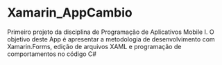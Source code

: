 # Xamarin_AppCambio
Primeiro projeto da disciplina de Programação de Aplicativos Mobile I. O objetivo deste App é apresentar a metodologia de desenvolvimento com Xamarin.Forms, edição de arquivos XAML e programação de comportamentos no código C#
